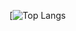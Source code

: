 [![Top Langs](https://github-readme-stats.vercel.app/api/top-langs/?username=DiasSergio&layout=compact)
